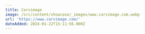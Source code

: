 ```yaml
---
title: Carvimage
image: /src/content/showcase/_images/www.carvimage.com.webp
url: 'https://www.carvimage.com/'
dateAdded: 2024-01-22T15:11:56.000Z
---
```


